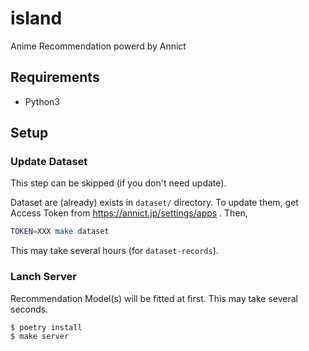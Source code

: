 # island

Anime Recommendation powerd by Annict

## Requirements

- Python3

## Setup

### Update Dataset

This step can be skipped (if you don't need update).

Dataset are (already) exists in `dataset/` directory.
To update them, get Access Token from https://annict.jp/settings/apps . Then,

```bash
TOKEN=XXX make dataset
```

This may take several hours (for `dataset-records`).

### Lanch Server

Recommendation Model(s) will be fitted at first.
This may take several seconds.

```bash
$ poetry install
$ make server
```

